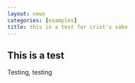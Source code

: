 ```yaml
---
layout: news
categories: [examples]
title: this is a test for crist's sake
---
```

This is a test
--------------
Testing, testing